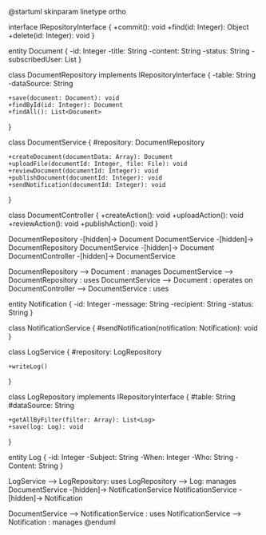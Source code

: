 @startuml
skinparam linetype ortho

interface IRepositoryInterface { 
+commit(): void 
+find(id: Integer): Object 
 +delete(id: Integer): void 
}

entity Document {
    -id: Integer
    -title: String
    -content: String
    -status: String
    -subscribedUser: List<User>
}

class DocumentRepository implements IRepositoryInterface {
    -table: String
    -dataSource: String

    +save(document: Document): void
    +findById(id: Integer): Document
    +findAll(): List<Document>
}

class DocumentService {
    #repository: DocumentRepository
    
    +createDocument(documentData: Array): Document
    +uploadFile(documentId: Integer, file: File): void
    +reviewDocument(documentId: Integer): void
    +publishDocument(documentId: Integer): void
    +sendNotification(documentId: Integer): void
}

class DocumentController {
    +createAction(): void
    +uploadAction(): void
    +reviewAction(): void
    +publishAction(): void
}


DocumentRepository -[hidden]-> Document
DocumentService -[hidden]-> DocumentRepository
DocumentService -[hidden]-> Document
DocumentController -[hidden]-> DocumentService

DocumentRepository --> Document : manages
DocumentService --> DocumentRepository : uses
DocumentService --> Document : operates on
DocumentController --> DocumentService : uses

entity Notification {
    -id: Integer
    -message: String
    -recipient: String
    -status: String
}

class NotificationService {
    #sendNotification(notification: Notification): void
}

class LogService {
    #repository: LogRepository 
    
    +writeLog()
}

class LogRepository implements IRepositoryInterface {
    #table: String
    #dataSource: String

    +getAllByFilter(filter: Array): List<Log>
    +save(log: Log): void
}

entity Log {
  -id: Integer
  -Subject: String
  -When: Integer
  -Who: String
  -Content: String
}

LogService --> LogRepository: uses
LogRepository --> Log: manages
DocumentService -[hidden]-> NotificationService
NotificationService -[hidden]-> Notification

DocumentService --> NotificationService : uses
NotificationService --> Notification : manages
@enduml
